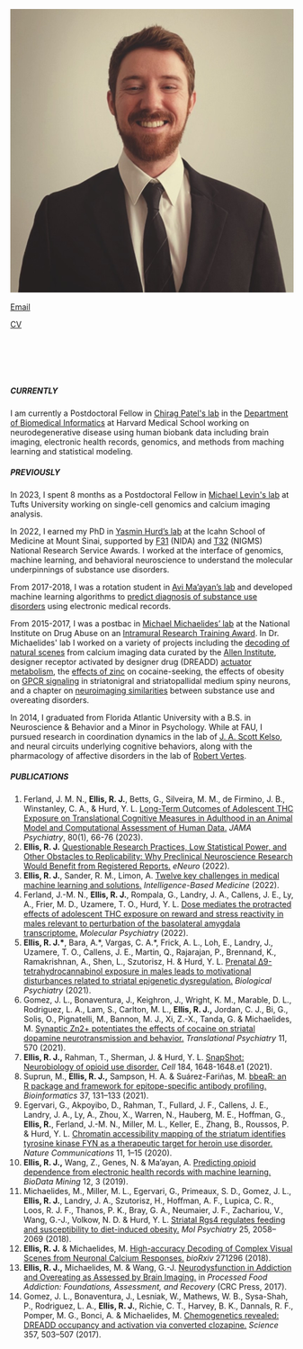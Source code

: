<meta name="viewport" content="width=device-width, initial-scale=1">
<link rel="stylesheet" href="https://cdnjs.cloudflare.com/ajax/libs/font-awesome/4.7.0/css/font-awesome.min.css">
<style>
.fa {
  padding: 5px;
  font-size: 30px;
  width: 30px;
  text-align: center;
  text-decoration: none;
  margin: 5px 2px;
  border-radius: 50%;
}

.fa:hover {
    opacity: 0.7;
}



.fa-twitter {
  background: #55ACEE;
  color: white;
}

.fa-google {
  background: #dd4b39;
  color: white;
}

.fa-linkedin {
  background: #007bb5;
  color: white;
}


</style>
  
![Randy Ellis, 2023](headshot.jpeg)

[Email](mailto:randall_ellis@hms.harvard.edu)

[CV](https://randalljellis.github.io/Ellis_Randy_CV_public.pdf)<br>
<!-- Add icon library -->
<link rel="stylesheet" href="https://cdnjs.cloudflare.com/ajax/libs/font-awesome/4.7.0/css/font-awesome.min.css">

<!-- Add font awesome icons -->
<a href="https://scholar.google.com/citations?user=LwXbZDcAAAAJ&hl=en" class="fa fa-google"></a>
<a href="https://twitter.com/randalljellis" class="fa fa-twitter"></a>
<a href="https://www.linkedin.com/in/randalljellis/" class="fa fa-linkedin"></a>


<br>

##### CURRENTLY
I am currently a Postdoctoral Fellow in [Chirag Patel's lab](https://www.chiragjpgroup.org/) in the [Department of Biomedical Informatics](https://dbmi.hms.harvard.edu/) at Harvard Medical School working on neurodegenerative disease using human biobank data including brain imaging, electronic health records, genomics, and methods from maching learning and statistical modeling. 

##### PREVIOUSLY 
In 2023, I spent 8 months as a Postdoctoral Fellow in [Michael Levin's lab](https://as.tufts.edu/biology/levin-lab) at Tufts University working on single-cell genomics and calcium imaging analysis. 

In 2022, I earned my PhD in [Yasmin Hurd’s lab](http://labs.neuroscience.mssm.edu/project/hurd-lab/) at the Icahn School of Medicine at Mount Sinai, supported by [F31](https://researchtraining.nih.gov/programs/fellowships/f31) (NIDA) and [T32](https://researchtraining.nih.gov/programs/training-grants/t32) (NIGMS) National Research Service Awards. I worked at the interface of genomics, machine learning, and behavioral neuroscience to understand the molecular underpinnings of substance use disorders. 

From 2017-2018, I was a rotation student in [Avi Ma’ayan’s lab](https://labs.icahn.mssm.edu/maayanlab/) and developed machine learning algorithms to [predict diagnosis of substance use disorders](https://biodatamining.biomedcentral.com/articles/10.1186/s13040-019-0193-0) using electronic medical records. 

From 2015-2017, I was a postbac in [Michael Michaelides’ lab](http://www.michaelideslab.org/) at the National Institute on Drug Abuse on an [Intramural Research Training Award](https://www.training.nih.gov/programs/postbac_irta). In Dr. Michaelides' lab I worked on a variety of projects including the [decoding of natural scenes](https://www.biorxiv.org/content/10.1101/271296v1.abstract) from calcium imaging data curated by the [Allen Institute](https://observatory.brain-map.org/visualcoding/), designer receptor activated by designer drug (DREADD) [actuator metabolism](https://science.sciencemag.org/content/357/6350/503.abstract), the [effects of zinc](https://www.biorxiv.org/content/10.1101/2020.08.29.273482v1.abstract) on cocaine-seeking, the effects of obesity on [GPCR signaling](https://www.nature.com/articles/s41380-018-0120-7) in striatonigral and striatopallidal medium spiny neurons, and a chapter on [neuroimaging similarities](https://www.taylorfrancis.com/chapters/edit/10.1201/9781315119922-3/neurodysfunction-addiction-overeating-assessed-brain-imaging-randall-ellis-michael-michaelides-gene-jack-wang) between substance use and overeating disorders. 

In 2014, I graduated from Florida Atlantic University with a B.S. in Neuroscience & Behavior and a Minor in Psychology. While at FAU, I pursued research in coordination dynamics in the lab of [J. A. Scott Kelso](https://ccs.fau.edu/hbblab/index.php), and neural circuits underlying cognitive behaviors, along with the pharmacology of affective disorders in the lab of [Robert Vertes](https://psy.fau.edu/people/vertes.php). 

##### PUBLICATIONS
1. Ferland, J. M. N., **Ellis, R. J.**, Betts, G., Silveira, M. M., de Firmino, J. B., Winstanley, C. A., & Hurd, Y. L. [Long-Term Outcomes of Adolescent THC Exposure on Translational Cognitive Measures in Adulthood in an Animal Model and Computational Assessment of Human Data.](https://jamanetwork.com/journals/jamapsychiatry/article-abstract/2799065) *JAMA Psychiatry*, 80(1), 66-76 (2023).
2. **Ellis, R. J.** [Questionable Research Practices, Low Statistical Power, and Other Obstacles to Replicability: Why Preclinical Neuroscience Research Would Benefit from Registered Reports.](https://www.eneuro.org/content/9/4/ENEURO.0017-22.2022) *eNeuro* (2022). 
3. **Ellis, R. J.**, Sander, R. M., Limon, A. [Twelve key challenges in medical machine learning and solutions.](https://www.sciencedirect.com/science/article/pii/S2666521222000217) *Intelligence-Based Medicine* (2022).
4. Ferland, J.-M. N., **Ellis, R. J.**, Rompala, G., Landry, J. A., Callens, J. E., Ly, A., Frier, M. D., Uzamere, T. O., Hurd, Y. L. [Dose mediates the protracted effects of adolescent THC exposure on reward and stress reactivity in males relevant to perturbation of the basolateral amygdala transcriptome.](https://www.nature.com/articles/s41380-022-01467-0) *Molecular Psychiatry* (2022).
5. **Ellis, R. J.\***, Bara, A.\*, Vargas, C. A.\*, Frick, A. L., Loh, E., Landry, J., Uzamere, T. O., Callens, J. E., Martin, Q., Rajarajan, P., Brennand, K., Ramakrishnan, A., Shen, L., Szutorisz, H. & Hurd, Y. L. [Prenatal Δ9-tetrahydrocannabinol exposure in males leads to motivational disturbances related to striatal epigenetic dysregulation.](https://www.biologicalpsychiatryjournal.com/article/S0006-3223(21)01629-2/fulltext) *Biological Psychiatry* (2021).
6. Gomez, J. L., Bonaventura, J., Keighron, J., Wright, K. M., Marable, D. L., Rodriguez, L. A., Lam, S., Carlton, M. L., **Ellis, R. J.,** Jordan, C. J., Bi, G., Solis, O., Pignatelli, M., Bannon, M. J., Xi, Z.-X., Tanda, G. & Michaelides, M. [Synaptic Zn2+ potentiates the effects of cocaine on striatal dopamine neurotransmission and behavior.](https://www.nature.com/articles/s41398-021-01693-0) *Translational Psychiatry* 11, 570 (2021).
7.	**Ellis, R. J.,** Rahman, T., Sherman, J. & Hurd, Y. L. [SnapShot: Neurobiology of opioid use disorder.](https://www.cell.com/cell/pdf/S0092-8674(21)00228-2.pdf) *Cell* 184, 1648-1648.e1 (2021).
8.	Suprun, M., **Ellis, R. J.,** Sampson, H. A. & Suárez-Fariñas, M. [bbeaR: an R package and framework for epitope-specific antibody profiling.](https://academic.oup.com/bioinformatics/article-abstract/37/1/131/6104853) *Bioinformatics* 37, 131–133 (2021).
9.	Egervari, G., Akpoyibo, D., Rahman, T., Fullard, J. F., Callens, J. E., Landry, J. A., Ly, A., Zhou, X., Warren, N., Hauberg, M. E., Hoffman, G., **Ellis, R.**, Ferland, J.-M. N., Miller, M. L., Keller, E., Zhang, B., Roussos, P. & Hurd, Y. L. [Chromatin accessibility mapping of the striatum identifies tyrosine kinase FYN as a therapeutic target for heroin use disorder.](https://www.nature.com/articles/s41467-020-18114-3) *Nature Communications* 11, 1–15 (2020).
10.	**Ellis, R. J.,** Wang, Z., Genes, N. & Ma’ayan, A. [Predicting opioid dependence from electronic health records with machine learning.](https://biodatamining.biomedcentral.com/articles/10.1186/s13040-019-0193-0) *BioData Mining* 12, 3 (2019).
11.	Michaelides, M., Miller, M. L., Egervari, G., Primeaux, S. D., Gomez, J. L., **Ellis, R. J.**, Landry, J. A., Szutorisz, H., Hoffman, A. F., Lupica, C. R., Loos, R. J. F., Thanos, P. K., Bray, G. A., Neumaier, J. F., Zachariou, V., Wang, G.-J., Volkow, N. D. & Hurd, Y. L. [Striatal Rgs4 regulates feeding and susceptibility to diet-induced obesity.](https://www.nature.com/articles/s41380-018-0120-7) *Mol Psychiatry* 25, 2058–2069 (2018).
12.	**Ellis, R. J.** & Michaelides, M. [High-accuracy Decoding of Complex Visual Scenes from Neuronal Calcium Responses.](https://www.biorxiv.org/content/10.1101/271296v1.abstract) *bioRxiv* 271296 (2018).
13.	**Ellis, R. J.,** Michaelides, M. & Wang, G.-J. [Neurodysfunction in Addiction and Overeating as Assessed by Brain Imaging.](https://www.taylorfrancis.com/chapters/edit/10.1201/9781315119922-3/neurodysfunction-addiction-overeating-assessed-brain-imaging-randall-ellis-michael-michaelides-gene-jack-wang) in *Processed Food Addiction: Foundations, Assessment, and Recovery* (CRC Press, 2017).
14.	Gomez, J. L., Bonaventura, J., Lesniak, W., Mathews, W. B., Sysa-Shah, P., Rodriguez, L. A., **Ellis, R. J.**, Richie, C. T., Harvey, B. K., Dannals, R. F., Pomper, M. G., Bonci, A. & Michaelides, M. [Chemogenetics revealed: DREADD occupancy and activation via converted clozapine.](http://science.sciencemag.org/content/357/6350/503) *Science* 357, 503–507 (2017).	



